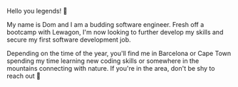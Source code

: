 Hello you legends! 👋

My name is Dom and I am a budding software engineer. 
Fresh off a bootcamp with Lewagon, I'm now looking to further develop my skills and secure my first software development job. 

Depending on the time of the year, you'll find me in Barcelona or Cape Town spending my time learning new coding skills or somewhere in the mountains connecting with nature. If you're in the area, don't be shy to reach out 👯 
